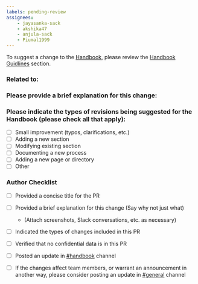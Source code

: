 ```yaml
---
labels: pending-review
assignees: 
	- jayasanka-sack
	- akshika47 
	- anjula-sack
	- Piumal1999
---
```



To suggest a change to the [Handbook](https://handbook.sefglobal.org/), please review the [Handbook Guidlines](https://handbook.sefglobal.org/organisation/handbook/usage#handbook-guidelines) section.

<!-- please list any related epics, issues or PRs here. 
	This field is optional, check this: https://handbook.sefglobal.org/organisation/handbook/usage#how-to-change-or-define-a-process -->
### Related to:

### Please provide a brief explanation for this change:
<!-- (If there's a due date for merging this PR, be sure to include it here.) -->

### Please indicate the types of revisions being suggested for the Handbook (please check all that apply):

* [ ] Small improvement (typos, clarifications, etc.)
* [ ] Adding a new section
* [ ] Modifying existing section
* [ ] Documenting a new process
* [ ] Adding a new page or directory
* [ ] Other

### Author Checklist

* [ ] Provided a concise title for the PR
* [ ] Provided a brief explanation for this change (Say why not just what)
  * (Attach screenshots, Slack conversations, etc. as necessary)
* [ ] Indicated the types of changes included in this PR
* [ ] Verified that no confidential data is in this PR
* [ ] Posted an update in [#handbook](https://sefheadquarters.slack.com/archives/C0376JVK2HF) channel
* [ ] If the changes affect team members, or warrant an announcement in another way, please consider posting an update in [#general](https://sefheadquarters.slack.com/archives/CJ89Y7JAV) channel


<!-- This PR template it inspired by Gitlab -->